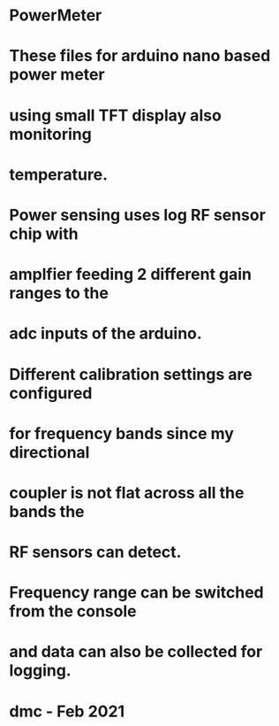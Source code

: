 # PowerMeter
# These files for arduino nano based power meter 
# using small TFT display also monitoring 
# temperature.  
# Power sensing uses log RF sensor chip with 
# amplfier feeding 2 different gain ranges to the 
# adc inputs of the arduino.  
# Different calibration settings are configured 
# for frequency bands since my directional 
# coupler is not flat across all the bands the 
# RF sensors can detect. 
# Frequency range can be switched from the console 
# and data can also be collected for logging.  
#
# dmc - Feb 2021
